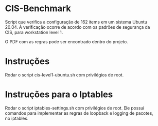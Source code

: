 # CIS-Benchmark
Script que verifica a configuração de 162 items em um sistema Ubuntu 20.04. A verificação ocorre de acordo com os padrões de segurança da CIS, para workstation level 1. 

O PDF com as regras pode ser encontrado dentro do projeto.

# Instruções

Rodar o script cis-level1-ubuntu.sh com privilégios de root.

# Instruções para o Iptables

Rodar o script iptables-settings.sh com privilégios de root. Ele possui comandos para implementar as regras de loopback e logging de pacotes, no iptables.
